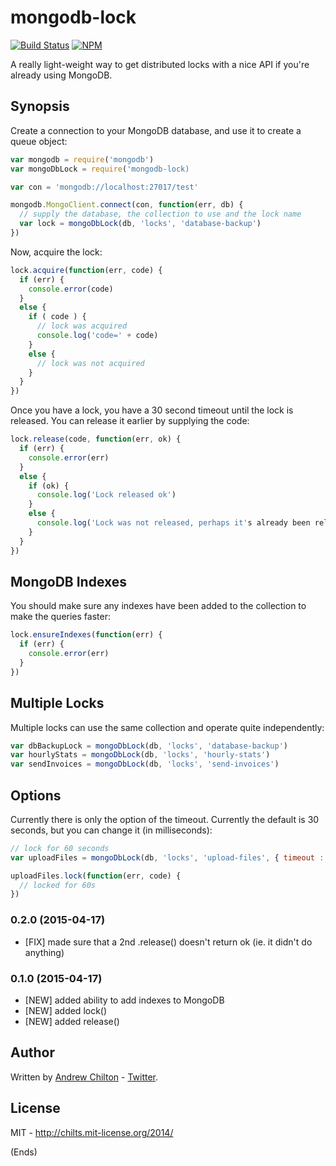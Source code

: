 # mongodb-lock #

[![Build Status](https://travis-ci.org/chilts/mongodb-lock.png)](https://travis-ci.org/chilts/mongodb-lock)
[![NPM](https://nodei.co/npm/mongodb-lock.png?mini=true)](https://nodei.co/npm/mongodb-lock/)

A really light-weight way to get distributed locks with a nice API if you're already using MongoDB.
## Synopsis ##

Create a connection to your MongoDB database, and use it to create a queue object:

```js
var mongodb = require('mongodb')
var mongoDbLock = require('mongodb-lock)

var con = 'mongodb://localhost:27017/test'

mongodb.MongoClient.connect(con, function(err, db) {
  // supply the database, the collection to use and the lock name
  var lock = mongoDbLock(db, 'locks', 'database-backup')
})
```

Now, acquire the lock:

```js
lock.acquire(function(err, code) {
  if (err) {
    console.error(code)
  }
  else {
    if ( code ) {
      // lock was acquired
      console.log('code=' + code)
    }
    else {
      // lock was not acquired
    }
  }
})
```

Once you have a lock, you have a 30 second timeout until the lock is released. You can release it earlier by supplying the code:

```js
lock.release(code, function(err, ok) {
  if (err) {
    console.error(err)
  }
  else {
    if (ok) {
      console.log('Lock released ok')
    }
    else {
      console.log('Lock was not released, perhaps it's already been released or timed out')
    }
  }
})
```

## MongoDB Indexes ##

You should make sure any indexes have been added to the collection to make the queries faster:

```js
lock.ensureIndexes(function(err) {
  if (err) {
    console.error(err)
  }
})
```

## Multiple Locks ##

Multiple locks can use the same collection and operate quite independently:

```js
var dbBackupLock = mongoDbLock(db, 'locks', 'database-backup')
var hourlyStats = mongoDbLock(db, 'locks', 'hourly-stats')
var sendInvoices = mongoDbLock(db, 'locks', 'send-invoices')
```

## Options ##

Currently there is only the option of the timeout. Currently the default is 30 seconds, but you can change it (in milliseconds):

```js
// lock for 60 seconds
var uploadFiles = mongoDbLock(db, 'locks', 'upload-files', { timeout : 60 * 1000})

uploadFiles.lock(function(err, code) {
  // locked for 60s
})
```

### 0.2.0 (2015-04-17) ###

* [FIX] made sure that a 2nd .release() doesn't return ok (ie. it didn't do anything)

### 0.1.0 (2015-04-17) ###

* [NEW] added ability to add indexes to MongoDB
* [NEW] added lock()
* [NEW] added release()

## Author ##

Written by [Andrew Chilton](http://chilts.org/) -
[Twitter](https://twitter.com/andychilton).

## License ##

MIT - http://chilts.mit-license.org/2014/

(Ends)
